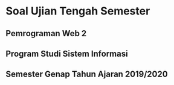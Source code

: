 # Soal Ujian Tengah Semester

## Pemrograman Web 2
## Program Studi Sistem Informasi
## Semester Genap Tahun Ajaran 2019/2020 